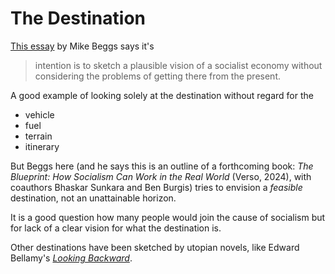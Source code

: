 # The Destination

[This essay](https://catalyst-journal.com/2023/01/the-market-and-workplace-in-a-democratic-socialism) by Mike Beggs says it's
>intention is to sketch a plausible vision of a socialist economy without considering the problems of getting there from the present. 

A good example of looking solely at the destination without regard for the 
- vehicle
- fuel
- terrain
- itinerary

But Beggs here (and he says this is an outline of a forthcoming book: *The Blueprint: How Socialism Can Work in the Real World* (Verso, 2024), with coauthors Bhaskar Sunkara and Ben Burgis) tries to envision a *feasible* destination, not an unattainable horizon. 

It is a good question how many people would join the cause of socialism but for lack of a clear vision for what the destination is. 

Other destinations have been sketched by utopian novels, like Edward Bellamy's [*Looking Backward*](https://delong.typepad.com/files/bellamy-backward.pdf).

